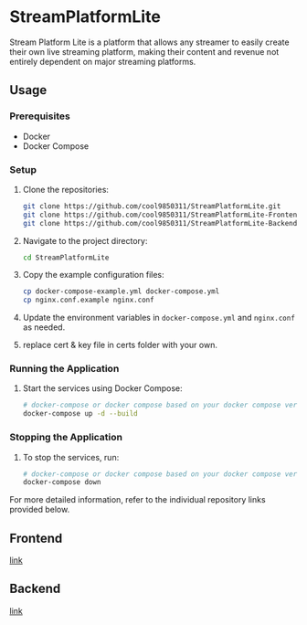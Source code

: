 # StreamPlatformLite
Stream Platform Lite is a platform that allows any streamer to easily create their own live streaming platform, making their content and revenue not entirely dependent on major streaming platforms.

## Usage

### Prerequisites
- Docker
- Docker Compose

### Setup

1. Clone the repositories:
    ```sh
    git clone https://github.com/cool9850311/StreamPlatformLite.git
    git clone https://github.com/cool9850311/StreamPlatformLite-Frontend.git
    git clone https://github.com/cool9850311/StreamPlatformLite-Backend.git
    ```

2. Navigate to the project directory:
    ```sh
    cd StreamPlatformLite
    ```

3. Copy the example configuration files:
    ```sh
    cp docker-compose-example.yml docker-compose.yml
    cp nginx.conf.example nginx.conf
    ```

4. Update the environment variables in `docker-compose.yml` and `nginx.conf` as needed.

5. replace cert & key file in certs folder with your own.

### Running the Application

1. Start the services using Docker Compose:
    ```sh
    # docker-compose or docker compose based on your docker compose version
    docker-compose up -d --build
    ```

### Stopping the Application

1. To stop the services, run:
    ```sh
    # docker-compose or docker compose based on your docker compose version
    docker-compose down
    ```

For more detailed information, refer to the individual repository links provided below.

## Frontend
[link](https://github.com/cool9850311/StreamPlatformLite-Frontend)

## Backend
[link](https://github.com/cool9850311/StreamPlatformLite-Backend)
